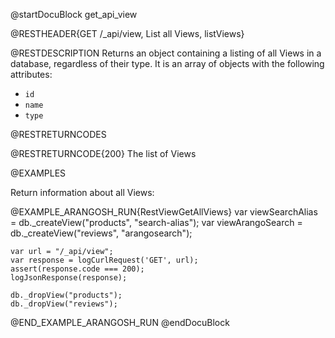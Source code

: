 @startDocuBlock get_api_view

@RESTHEADER{GET /_api/view, List all Views, listViews}

@RESTDESCRIPTION
Returns an object containing a listing of all Views in a database, regardless
of their type. It is an array of objects with the following attributes:
- `id`
- `name`
- `type`

@RESTRETURNCODES

@RESTRETURNCODE{200}
The list of Views

@EXAMPLES

Return information about all Views:

@EXAMPLE_ARANGOSH_RUN{RestViewGetAllViews}
    var viewSearchAlias = db._createView("products", "search-alias");
    var viewArangoSearch = db._createView("reviews", "arangosearch");

    var url = "/_api/view";
    var response = logCurlRequest('GET', url);
    assert(response.code === 200);
    logJsonResponse(response);

    db._dropView("products");
    db._dropView("reviews");
@END_EXAMPLE_ARANGOSH_RUN
@endDocuBlock

